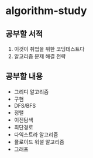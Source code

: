 # algorithm-study


## 공부할 서적
1. 이것이 취업을 위한 코딩테스트다
1. 알고리즘 문제 해결 전략


## 공부할 내용
- 그리디 알고리즘
- 구현
- DFS/BFS
- 정렬
- 이진탐색
- 최단경로
 - 다익스트라 알고리즘
 - 플로이드 워셜 알고리즘
- 그래프
